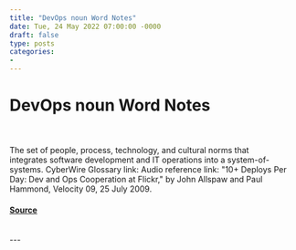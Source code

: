 ```yaml
---
title: "DevOps noun Word Notes"
date: Tue, 24 May 2022 07:00:00 -0000
draft: false
type: posts
categories: 
- 
---
```

# DevOps noun Word Notes

<br/>

<br/>
The set of people, process, technology, and cultural norms that integrates software development and IT operations into a system-of-systems. CyberWire Glossary link: Audio reference link: "10+ Deploys Per Day: Dev and Ops Cooperation at Flickr," by John Allspaw and Paul Hammond, Velocity 09, 25 July 2009.

#### [Source](https://thecyberwire.com/podcasts/word-notes/98/notes)

<br/>
---
